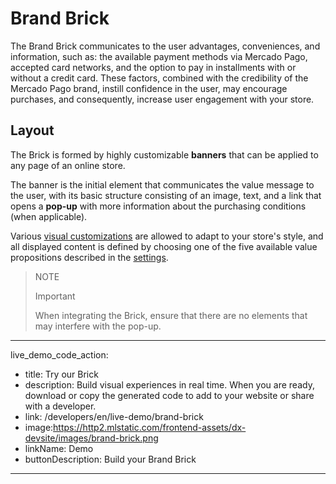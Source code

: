 # Brand Brick

The Brand Brick communicates to the user advantages, conveniences, and information, such as: the available payment methods via Mercado Pago, accepted card networks, and the option to pay in installments with or without a credit card. These factors, combined with the credibility of the Mercado Pago brand, instill confidence in the user, may encourage purchases, and consequently, increase user engagement with your store.

## Layout

The Brick is formed by highly customizable **banners** that can be applied to any page of an online store.

The banner is the initial element that communicates the value message to the user, with its basic structure consisting of an image, text, and a link that opens a **pop-up** with more information about the purchasing conditions (when applicable).

Various [visual customizations](/developers/en/docs/checkout-bricks/brand-brick/visual-customizations) are allowed to adapt to your store's style, and all displayed content is defined by choosing one of the five available value propositions described in the [settings](/developers/en/docs/checkout-bricks/brand-brick/settings/default-rendering).

> NOTE
>
> Important
>
> When integrating the Brick, ensure that there are no elements that may interfere with the pop-up.

---
live_demo_code_action:
- title: Try our Brick
- description: Build visual experiences in real time. When you are ready, download or copy the generated code to add to your website or share with a developer.
- link: /developers/en/live-demo/brand-brick
- image:https://http2.mlstatic.com/frontend-assets/dx-devsite/images/brand-brick.png
- linkName: Demo
- buttonDescription: Build your Brand Brick
---

